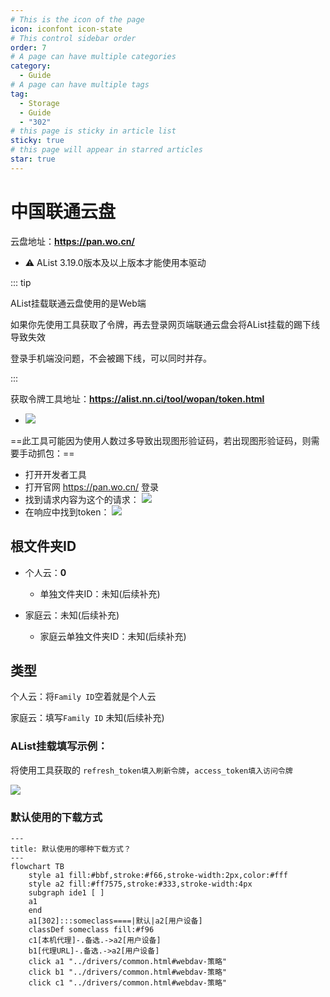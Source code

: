 ```yaml
---
# This is the icon of the page
icon: iconfont icon-state
# This control sidebar order
order: 7
# A page can have multiple categories
category:
  - Guide
# A page can have multiple tags
tag:
  - Storage
  - Guide
  - "302"
# this page is sticky in article list
sticky: true
# this page will appear in starred articles
star: true
---
```


# 中国联通云盘

云盘地址：**https://pan.wo.cn/**

- :warning: AList 3.19.0版本及以上版本才能使用本驱动

::: tip

AList挂载联通云盘使用的是Web端

如果你先使用工具获取了令牌，再去登录网页端联通云盘会将AList挂载的踢下线导致失效

登录手机端没问题，不会被踢下线，可以同时并存。

:::

获取令牌工具地址：**https://alist.nn.ci/tool/wopan/token.html**

- ![](/img/drivers/wopan/wopan-tool.png)

==此工具可能因为使用人数过多导致出现图形验证码，若出现图形验证码，则需要手动抓包：==
- 打开开发者工具
- 打开官网 https://pan.wo.cn/ 登录
- 找到请求内容为这个的请求：
  ![](/img/drivers/wopan/wopan-req.png)
- 在响应中找到token：
  ![](/img/drivers/wopan/wopan-resp.png)


## **根文件夹ID**

- 个人云：**0**
  - 单独文件夹ID：未知(后续补充)

- 家庭云：未知(后续补充)
  - 家庭云单独文件夹ID：未知(后续补充)



## **类型**

个人云：将`Family ID`空着就是个人云


家庭云：填写`Family ID` 未知(后续补充)


### **AList挂载填写示例：**

将使用工具获取的 `refresh_token填入刷新令牌`，`access_token填入访问令牌`

![](/img/drivers/wopan/add-wopan.png)


### **默认使用的下载方式**

```mermaid
---
title: 默认使用的哪种下载方式？
---
flowchart TB
    style a1 fill:#bbf,stroke:#f66,stroke-width:2px,color:#fff
    style a2 fill:#ff7575,stroke:#333,stroke-width:4px
    subgraph ide1 [ ]
    a1
    end
    a1[302]:::someclass====|默认|a2[用户设备]
    classDef someclass fill:#f96
    c1[本机代理]-.备选.->a2[用户设备]
    b1[代理URL]-.备选.->a2[用户设备]
    click a1 "../drivers/common.html#webdav-策略"
    click b1 "../drivers/common.html#webdav-策略"
    click c1 "../drivers/common.html#webdav-策略"
```
